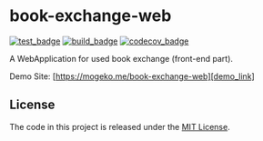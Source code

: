 # book-exchange-web

[![test_badge]][test_link] [![build_badge]][build_link] [![codecov_badge]][codecov_link]

A WebApplication for used book exchange (front-end part).

Demo Site: [https://mogeko.me/book-exchange-web][demo_link]

## License

The code in this project is released under the [MIT License][license_link].

<!-- badges -->
[test_badge]: https://github.com/mogeko/book-exchange-web/actions/workflows/test.yml/badge.svg
[build_badge]: https://github.com/mogeko/book-exchange-web/actions/workflows/build.yml/badge.svg
[codecov_badge]: https://codecov.io/gh/mogeko/book-exchange-web/branch/master/graph/badge.svg?token=g4f1T2nsMm

<!-- links -->
[demo_link]: https://mogeko.github.io/book-exchange-web
[test_link]: https://github.com/mogeko/book-exchange-web/actions/workflows/test.yml
[build_link]: https://github.com/mogeko/book-exchange-web/actions/workflows/build.yml
[codecov_link]: https://codecov.io/gh/mogeko/book-exchange-web
[license_link]: https://github.com/mogeko/book-exchange-web/blob/master/LICENSE
